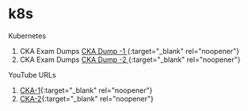 # k8s
Kubernetes

1. CKA Exam Dumps   [CKA Dump -1 ](https://free-braindumps.com/linux-foundation/free-cka-braindumps.html?p=1){:target="_blank" rel="noopener"}
2. CKA Exam Dumps   [CKA Dump -2 ](https://www.itexams.com/exam/CKA){:target="_blank" rel="noopener"}

YouTube URLs
1. [CKA-1](https://www.youtube.com/playlist?list=PLi0QOhIwpoFqFimUI-kpaPhAvF7K1TPJ-){:target="_blank" rel="noopener"}
2. [CKA-2](https://www.youtube.com/watch?v=L49ToxnoMA0&list=PLt-VlKXeX8qvCGm_5anBsitb7r9gquQ7X&index=3){:target="_blank" rel="noopener"}
